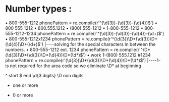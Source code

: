 Number types :
==============

• 800-555-1212 phonePattern = re.compile(r'^(\d{3})-(\d{3})-(\d{4})$')
• 800 555 1212
• 800.555.1212
• (800) 555-1212
• 1-800-555-1212
• 800-555-1212-1234 phonePattern = re.compile(r'^(\d{3})-(\d{3})-(\d{4})-(\d+)$')
• 800-555-1212x1234 phonePattern = re.compile(r'^(\d{3})\D+(\d{3})\D+(\d{4})\D+(\d+)$')
	|----solving for the special characters in between the numbers.
• 800-555-1212 ext. 1234 phonePattern = re.compile(r'^\D*(\d{3})\D*(\d{3})\D*(\d{4})\D*(\d*)$')
• work 1-(800) 555.1212 #1234 phonePattern = re.compile(r'(\d{3})\D*(\d{3})\D*(\d{4})\D*(\d*)$')
	|----1- is not required for the area code so we eliminate \D* at beginning


^ start
$ end 
\d{3 digits} 
\D non digits
+ one or more 
* 0 or more








